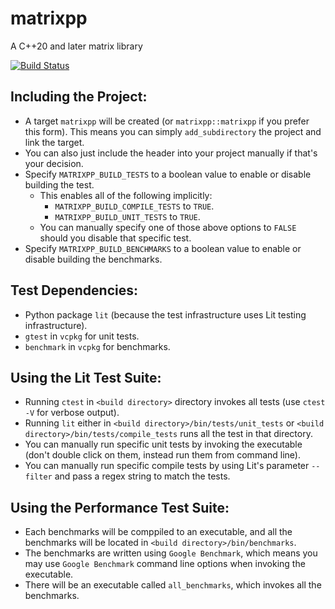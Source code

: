 # matrixpp
A C++20 and later matrix library

[![Build Status](https://dev.azure.com/samestimable2016/matrixpp/_apis/build/status/sam20908.matrixpp?branchName=main)](https://dev.azure.com/samestimable2016/matrixpp/_build/latest?definitionId=2&branchName=main)

## Including the Project:
- A target `matrixpp` will be created (or `matrixpp::matrixpp` if you prefer this form). This means you can simply `add_subdirectory` the project and link the target.
- You can also just include the header into your project manually if that's your decision.
- Specify `MATRIXPP_BUILD_TESTS` to a boolean value to enable or disable building the test.
    - This enables all of the following implicitly:
        - `MATRIXPP_BUILD_COMPILE_TESTS` to `TRUE`.
        - `MATRIXPP_BUILD_UNIT_TESTS` to `TRUE`.
    - You can manually specify one of those above options to `FALSE` should you disable that specific test.
- Specify `MATRIXPP_BUILD_BENCHMARKS` to a boolean value to enable or disable building the benchmarks.

## Test Dependencies:
- Python package `lit` (because the test infrastructure uses Lit testing infrastructure).
- `gtest` in `vcpkg` for unit tests.
- `benchmark` in `vcpkg` for benchmarks.

## Using the Lit Test Suite:
- Running `ctest` in `<build directory>` directory invokes all tests (use `ctest -V` for verbose output).
- Running `lit` either in `<build directory>/bin/tests/unit_tests` or `<build directory>/bin/tests/compile_tests` runs all the test in that directory.
- You can manually run specific unit tests by invoking the executable (don't double click on them, instead run them from command line).
- You can manually run specific compile tests by using Lit's parameter `--filter` and pass a regex string to match the tests.

## Using the Performance Test Suite:
- Each benchmarks will be comppiled to an executable, and all the benchmarks will be located in `<build directory>/bin/benchmarks`.
- The benchmarks are written using `Google Benchmark`, which means you may use `Google Benchmark` command line options when invoking the executable.
- There will be an executable called `all_benchmarks`, which invokes all the benchmarks.